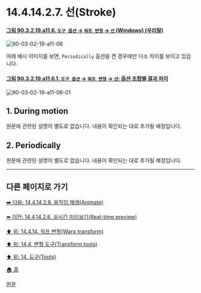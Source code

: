 # 14.4.14.2.7. 선(Stroke)

<a id="90-03-02-19-a11-06"></a>

#### [그림 90.3.2.19.a11.6. `도구 옵션` → `워프 변형` → `선` (Windows) (우리말)](./90-03-02-19-warp_transform.md#90-03-02-19-a11-06)
![90-03-02-19-a11-06](https://github.com/wonder13662/gimp/assets/15767104/fd301450-e172-4520-ad38-b3ce7dd91c88)

아래 예시 이미지를 보면, `Periodically` 옵션을 켠 경우에만 다소 차이를 보이고 있습니다.

<a id="90-03-02-19-a11-06-01"></a>

#### [그림 90.3.2.19.a11.6.1. `도구 옵션` → `워프 변형` → `선`: 옵션 조합별 결과 차이](./90-03-02-19-warp_transform.md#90-03-02-19-a11-06-01)
![90-03-02-19-a11-06-01](https://github.com/wonder13662/gimp/assets/15767104/57b54565-eac8-4a89-a50f-051c18b7c3fe)

## 1. During motion

원문에 관련된 설명이 별도로 없습니다. 내용이 확인되는 대로 추가될 예정입니다.

## 2. Periodically

원문에 관련된 설명이 별도로 없습니다. 내용이 확인되는 대로 추가될 예정입니다.

***

## 다른 페이지로 가기

[➡️ 다음: 14.4.14.2.8. 움직임 재생(Animate)](./14-04-14-02-08-animate.md)

[⬅️ 이전: 14.4.14.2.6. 실시간 미리보기(Real-time preview)](./14-04-14-02-06-real_time_preview.md)

[⬆️ 위: 14.4.14. 워프 변형(Warp transform)](./14-04-14-00-warp-transform.md)

[⬆️ 위: 14.4. 변형 도구(Transform tools)](./14-04-00-transform-tools.md)

[⬆️ 위: 14. 도구(Tools)](./14-00-tools.md)

[🏠 홈](./00-home.md)

[원문](https://docs.gimp.org/2.10/ko/gimp-tool-warp.html#idm16304)